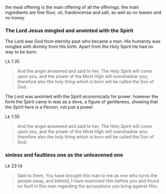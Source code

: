 the meal offering is the main offering of all the offerings. the main ingredients are fine flour, oil, frankincense and salt, as well as no leaven and no honey.

### The Lord Jesus mingled and anointed with the Spirit

The Lord was God from eternity past who became a man. His humanity was mingled with
divinity from His birth. Apart from the Holy Spirit He had no way to be born:

Lk 1:35
> And the angel answered and said to her, The Holy Spirit will come upon you, and the power of the Most High will overshadow you; therefore also the holy thing which is born will be called the Son of God.

The Lord was anointed with the Spirit economically for power. however the form the
Spirit came in was as a dove, a figure of gentleness, showing that the Spirit here
is a Person, not just a power.

Lk 1:35
> And the angel answered and said to her, The Holy Spirit will come upon you, and the power of the Most High will overshadow you; therefore also the holy thing which is born will be called the Son of God.

### sinless and faultless one as the unleavened one

Lk 23:14
> Said to them, You have brought this man to me as one who turns the people away, and behold, I have examined Him before you and found no fault in this man regarding the accusations you bring against Him.
